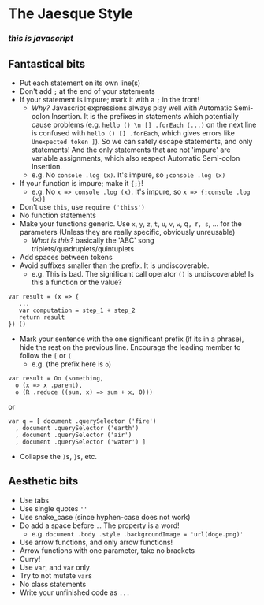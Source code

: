 # The Jaesque Style

### *this is javascript*

## Fantastical bits
- Put each statement on its own line(s)
- Don't add `;` at the end of your statements
- If your statement is impure; mark it with a `;` in the front!
    - _Why?_ Javascript expressions always play well with Automatic Semi-colon Insertion. It is the prefixes in statements which potentially cause problems (e.g. `hello () \n [] .forEach (...)` on the next line is confused with `hello () [] .forEach`, which gives errors like `Unexpected token ]`). So we can safely escape statements, and only statements! And the only statements that are not 'impure' are variable assignments, which also respect Automatic Semi-colon Insertion.
    - e.g. No `console .log (x)`. It's impure, so `;console .log (x)`
- If your function is impure; make it `{;}`!
    - e.g. No `x => console .log (x)`. It's impure, so `x => {;console .log (x)}`
- Don't use `this`, use `require ('thiss')`
- No function statements
- Make your functions generic. Use `x`, `y`, `z`, `t`, `u`, `v`, `w`, q`, `r`, s`, ... for the parameters (Unless they are really specific, obviously unreusable)
   - _What is this?_ basically the 'ABC' song triplets/quadruplets/quintuplets
- Add spaces between tokens
- Avoid suffixes smaller than the prefix. It is undiscoverable.
    - e.g. This is bad. The significant call operator `()` is undiscoverable! Is this a function or the value?

```
var result = (x => {
   ...
   var computation = step_1 + step_2
   return result
}) ()
```
- Mark your sentence with the one significant prefix (if its in a phrase), hide the rest on the previous line. Encourage the leading member to follow the `[` or `(`
    - e.g. (the prefix here is `o`)

```
var result = Oo (something,
  o (x => x .parent),
  o (R .reduce ((sum, x) => sum + x, 0)))
```
   or
```
var q = [ document .querySelector ('fire')
  , document .querySelector ('earth')
  , document .querySelector ('air')
  , document .querySelector ('water') ]
```
- Collapse the `)`s, `}`s, etc.

## Aesthetic bits
- Use tabs
- Use single quotes `''`
- Use snake_case (since hyphen-case does not work)
- Do add a space before `.`. The property is a word!
    - e.g. `document .body .style .backgroundImage = 'url(doge.png)'`
- Use arrow functions, and only arrow functions!
- Arrow functions with one parameter, take no brackets
- Curry!
- Use `var`, and `var` only
- Try to not mutate `var`s
- No class statements
- Write your unfinished code as `...`
